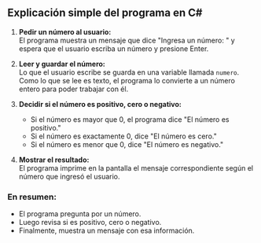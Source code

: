 ## Explicación simple del programa en C#

1. **Pedir un número al usuario:**  
   El programa muestra un mensaje que dice "Ingresa un número: " y espera que el usuario escriba un número y presione Enter.

2. **Leer y guardar el número:**  
   Lo que el usuario escribe se guarda en una variable llamada `numero`. Como lo que se lee es texto, el programa lo convierte a un número entero para poder trabajar con él.

3. **Decidir si el número es positivo, cero o negativo:**  
   - Si el número es mayor que 0, el programa dice "El número es positivo."  
   - Si el número es exactamente 0, dice "El número es cero."  
   - Si el número es menor que 0, dice "El número es negativo."

4. **Mostrar el resultado:**  
   El programa imprime en la pantalla el mensaje correspondiente según el número que ingresó el usuario.

### En resumen:

- El programa pregunta por un número.  
- Luego revisa si es positivo, cero o negativo.  
- Finalmente, muestra un mensaje con esa información.
